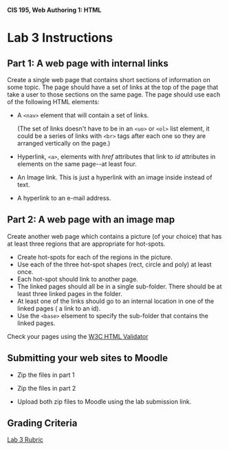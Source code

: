 **CIS 195, Web Authoring 1: HTML**

# Lab 3 Instructions



## Part 1: A web page with internal links

Create a single web page that contains short sections of information on some topic. The page should have a set of links at the top of the page that take a user to those sections on the same page. The page should use each of the following HTML elements:

- A `<nav>` element that will contain a set of links. 

  (The set of links doesn't have to be in an `<uo>` or `<ol>` list element, it could be a series of links with `<br>` tags after each one so they are arranged vertically on the page.)

- Hyperlink, `<a>`, elements with *href* attributes that link to *id* attributes in elements on the same page--at least four.

- An Image link. This is just a hyperlink with an image inside instead of text.

- A hyperlink to an e-mail address.



## Part 2: A web page with an image map

Create another web page which contains a picture (of your choice) that has at least three regions that are appropriate for hot-spots.  

- Create hot-spots for each of the regions in the picture. 
- Use each of the three hot-spot shapes (rect, circle and poly) at least once.
- Each hot-spot should link to another page.
- The linked pages should all be in a single sub-folder. There should be at least three linked pages in the folder.
- At least one of the links should go to an internal location in one of the linked pages ( a link to an id).
- Use the `<base>` elsement to specify the sub-folder that contains the linked pages.

Check your pages using the [W3C HTML Validator](https://validator.w3.org)  



## Submitting your web sites to Moodle

- Zip the files in part 1

- Zip the files in part 2

- Upload both zip files to Moodle using the lab submission link.

## Grading Criteria
[Lab 3 Rubric](Lab3Rubric-CIS195.htm)

  



